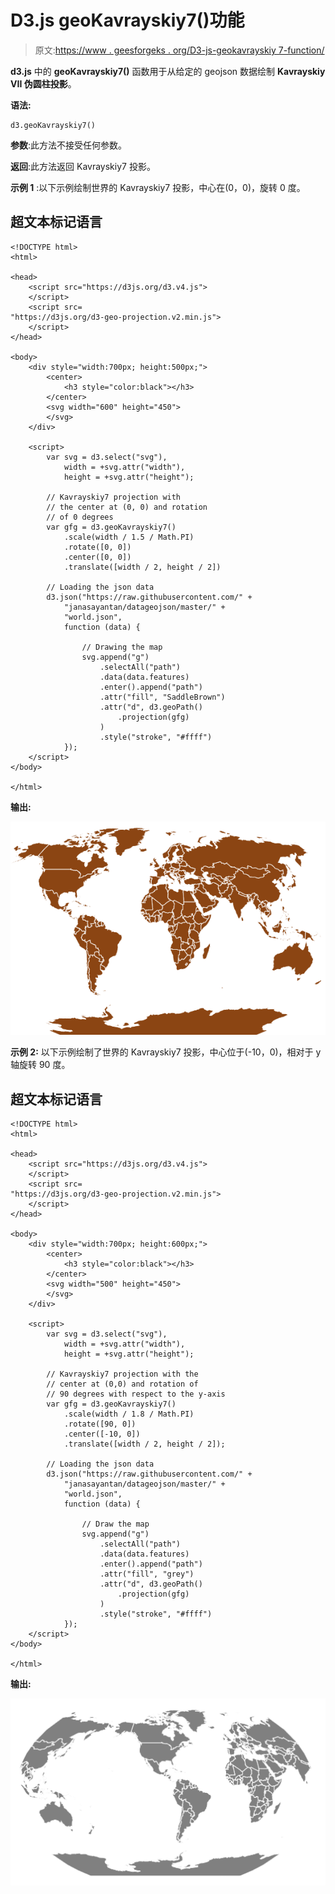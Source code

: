 # D3.js geoKavrayskiy7()功能

> 原文:[https://www . geesforgeks . org/D3-js-geokavrayskiy 7-function/](https://www.geeksforgeeks.org/d3-js-geokavrayskiy7-function/)

**d3.js** 中的 **geoKavrayskiy7()** 函数用于从给定的 geojson 数据绘制 **Kavrayskiy VII 伪圆柱投影**。

**语法:**

```
d3.geoKavrayskiy7()
```

**参数**:此方法不接受任何参数。

**返回**:此方法返回 Kavrayskiy7 投影。

**示例 1** :以下示例绘制世界的 Kavrayskiy7 投影，中心在(0，0)，旋转 0 度。

## 超文本标记语言

```
<!DOCTYPE html>
<html>

<head>
    <script src="https://d3js.org/d3.v4.js">
    </script>
    <script src=
"https://d3js.org/d3-geo-projection.v2.min.js">
    </script>
</head>

<body>
    <div style="width:700px; height:500px;">
        <center>
            <h3 style="color:black"></h3>
        </center>
        <svg width="600" height="450">
        </svg>
    </div>

    <script>
        var svg = d3.select("svg"),
            width = +svg.attr("width"),
            height = +svg.attr("height");

        // Kavrayskiy7 projection with
        // the center at (0, 0) and rotation
        // of 0 degrees
        var gfg = d3.geoKavrayskiy7()
            .scale(width / 1.5 / Math.PI)
            .rotate([0, 0])
            .center([0, 0])
            .translate([width / 2, height / 2])

        // Loading the json data
        d3.json("https://raw.githubusercontent.com/" +
            "janasayantan/datageojson/master/" +
            "world.json",
            function (data) {

                // Drawing the map
                svg.append("g")
                    .selectAll("path")
                    .data(data.features)
                    .enter().append("path")
                    .attr("fill", "SaddleBrown")
                    .attr("d", d3.geoPath()
                        .projection(gfg)
                    )
                    .style("stroke", "#ffff")
            });
    </script>
</body>

</html>
```

**输出:**

![](img/44bb398cb979b19b7a32f9a0cb18ad2a.png)

**示例 2:** 以下示例绘制了世界的 Kavrayskiy7 投影，中心位于(-10，0)，相对于 y 轴旋转 90 度。

## 超文本标记语言

```
<!DOCTYPE html>
<html>

<head>
    <script src="https://d3js.org/d3.v4.js">
    </script>
    <script src=
"https://d3js.org/d3-geo-projection.v2.min.js">
    </script>
</head>

<body>
    <div style="width:700px; height:600px;">
        <center>
            <h3 style="color:black"></h3>
        </center>
        <svg width="500" height="450">
        </svg>
    </div>

    <script>
        var svg = d3.select("svg"),
            width = +svg.attr("width"),
            height = +svg.attr("height");

        // Kavrayskiy7 projection with the
        // center at (0,0) and rotation of 
        // 90 degrees with respect to the y-axis
        var gfg = d3.geoKavrayskiy7()
            .scale(width / 1.8 / Math.PI)
            .rotate([90, 0])
            .center([-10, 0])
            .translate([width / 2, height / 2]);

        // Loading the json data
        d3.json("https://raw.githubusercontent.com/" +
            "janasayantan/datageojson/master/" +
            "world.json",
            function (data) {

                // Draw the map
                svg.append("g")
                    .selectAll("path")
                    .data(data.features)
                    .enter().append("path")
                    .attr("fill", "grey")
                    .attr("d", d3.geoPath()
                        .projection(gfg)
                    )
                    .style("stroke", "#ffff")
            });
    </script>
</body>

</html>
```

**输出:**

![](img/74d775d048632a40133a0c451c240066.png)